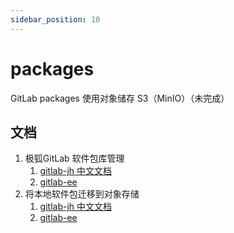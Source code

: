 ```yaml
---
sidebar_position: 10
---
```


# packages

GitLab packages 使用对象储存 S3（MinIO）（未完成）

## 文档

1. 极狐GitLab 软件包库管理
    1. [gitlab-jh 中文文档](https://docs.gitlab.cn/jh/administration/packages/index.html)
    2. [gitlab-ee](https://docs.gitlab.com/ee/administration/packages/index.html)
2. 将本地软件包迁移到对象存储
    1. [gitlab-jh 中文文档](https://docs.gitlab.cn/jh/administration/packages/index.html#%E5%B0%86%E6%9C%AC%E5%9C%B0%E8%BD%AF%E4%BB%B6%E5%8C%85%E8%BF%81%E7%A7%BB%E5%88%B0%E5%AF%B9%E8%B1%A1%E5%AD%98%E5%82%A8)
    2. [gitlab-ee](https://docs.gitlab.com/ee/administration/packages/index.html#migrate-local-packages-to-object-storage)

